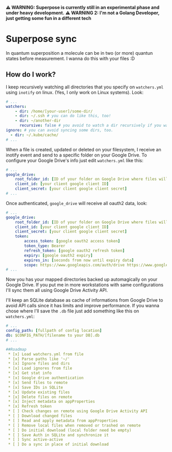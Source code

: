 
**⚠️ WARNING: Superpose is currently still in an experimental phase and under heavy development.**
**⚠️ WARNING 2: I'm not a Golang Developer, just getting some fun in a different tech**

# Superpose sync
In quantum superposition a molecule can be in two (or more) quantun states before measurement. I wanna do this with your files :D

## How do I work?
I keep recursively watching all directories that you specify on `watchers.yml` using `inotify` on linux. (Yes, I only work on Linux systems). Look:
```yaml
# ...
watchers:
    - dir: /home/[your-user]/some-dir/
    - dir: ~/.ssh # you can do like this, too!
    - dir: ~/another-dir
      recursive: false # you avoid to watch a dir recursively if you wanna sync only first level.
ignore: # you can avoid syncing some dirs, too.
  - dir: ~/.kube/cache/
# ...
```
When a file is created, updated or deleted on your filesystem, I receive an inotify event and send to a specific folder on your Google Drive.
To configure your Google Drive's info just edit `watchers.yml` like this:
```yaml
# ...
google_drive:
    root_folder_id: [ID of your folder on Google Drive where files will be saved]
    client_id: [your client google client ID]
    client_secret: [your client google client secret]
# ...
```
Once authenticated, `google_drive` will receive all oauth2 data, look:
```yaml
# ...
google_drive:
    root_folder_id: [ID of your folder on Google Drive where files will be saved]
    client_id: [your client google client ID]
    client_secret: [your client google client secret]
    token:
        access_token: [google oauth2 access token]
        token_type: Bearer
        refresh_token: [google oauth2 refresh token]
        expiry: [google oauth2 expiry]
        expires_in: [seconds from now until expiry data]
        scope: https://www.googleapis.com/auth/drive https://www.googleapis.com/auth/drive.activity # minimal needed scopes
# ...
```
Now you has your mapped directories backed up automagically on your Google Drive. If you put me in more workstations with same configurations I'll sync them all using Google Drive Activity API.

I'll keep an SQLite database as cache of informations from Google Drive to avoid API calls since it has limits and improve performance. If you wanna chose where I'll save the `.db` file just add something like this on `watchers.yml`:

```yaml
# ...
config_path: [fullpath of config location]
db: $CONFIG_PATH/[filename to your DB].db
# ...

##Roadmap
 * [x] Load watchers.yml from file
 * [x] Parse paths like '~/'
 * [x] Ignore files and dirs
 * [x] Load ignores from file
 * [x] Get stat info
 * [x] Google drive authentication
 * [x] Send files to remote
 * [x] Save IDs in SQLite
 * [x] Update existing files
 * [x] Delete files on remote
 * [x] Inject metadata on appProperties
 * [x] Refresh token
 * [ ] Check changes on remote using Google Drive Activity API
 * [ ] Download changed files
 * [ ] Read and apply metadata from appProperties
 * [ ] Remove local files when removed or trashed on remote
 * [ ] Do initial download (local folder need be empty)
 * [ ] Save Auth in SQLite and synchronize it
 * [ ] Sync active-active
 * [ ] Do a sync in place of initial download
